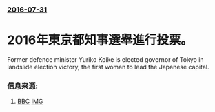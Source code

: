 ### [2016-07-31](/news/2016/07/31/index.md)

##### 
# 2016年東京都知事選舉進行投票。 

Former defence minister Yuriko Koike is elected governor of Tokyo in landslide election victory, the first woman to lead the Japanese capital.


### 信息来源:

1. [BBC](http://www.bbc.co.uk/news/world-asia-36935083) [IMG](https://ichef.bbci.co.uk/news/1024/branded_news/59A3/production/_90574922_034308944.jpg)
